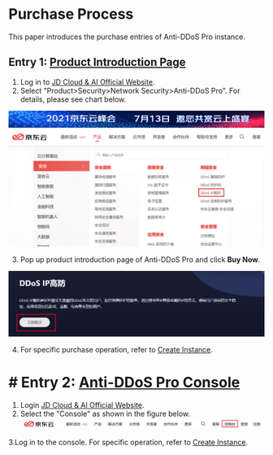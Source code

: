 # Purchase Process

This paper introduces the purchase entries of Anti-DDoS Pro instance.

## Entry 1: [Product Introduction Page](https://www.jdcloud.com/en/products/anti-ddos-pro)
1. Log in to [JD Cloud & AI Official Website](https://www.jdcloud.com/en).
2. Select "Product>Security>Network Security>Anti-DDoS Pro". For details, please see chart below.

![IP高防购买](https://github.com/jdcloudcom/cn/blob/edit/image/Advanced%20Anti-DDoS/ipanti%20purchase3.png)

3. Pop up product introduction page of Anti-DDoS Pro and click **Buy Now**.

![MongoDB-buy](https://github.com/jdcloudcom/cn/blob/edit/image/Advanced%20Anti-DDoS/ipanti%20purchase4.png)

4. For specific purchase operation, refer to [Create Instance](../Getting-Started/Create-Instance.md).

# # Entry 2: [Anti-DDoS Pro Console](https://ip-anti-console.jdcloud.com/instancelist)

1. Login [JD Cloud & AI Official Website](https://www.jdcloud.com/en/).
2. Select the "Console" as shown in the figure below.
![控制台](https://github.com/jdcloudcom/cn/blob/edit/image/Advanced%20Anti-DDoS/console-buy1.png)

3.Log in to the console. For specific operation, refer to [Create Instance](../Getting-Started/Create-Instance.md).

